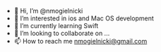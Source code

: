 - 👋 Hi, I’m @nmogielnicki
- 👀 I’m interested in ios and Mac OS development
- 🌱 I’m currently learning Swift
- 💞️ I’m looking to collaborate on ...
- 📫 How to reach me nmogielnicki@gmail.com

<!---
nmogielnicki/nmogielnicki is a ✨ special ✨ repository because its `README.md` (this file) appears on your GitHub profile.
You can click the Preview link to take a look at your changes.
--->
